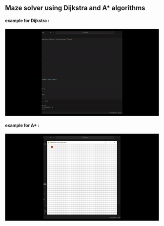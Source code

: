 
## Maze solver using Dijkstra and A* algorithms
#### example for Dijkstra : 
![Dijkstra](Dijkstra.gif)

#### example for A* : 
![Astar](Astar.gif)
